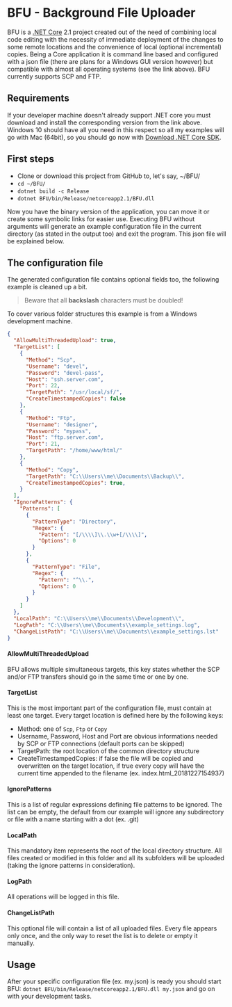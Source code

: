 # BFU - Background File Uploader

BFU is a [.NET Core](https://dotnet.microsoft.com/download) 2.1 project created out of the need of combining local code editing with the necessity of immediate deployment of the changes to some remote locations and the convenience of local (optional incremental) copies. Being a Core application it is command line based and configured with a json file (there are plans for a Windows GUI version however) but compatible with almost all operating systems (see the link above). BFU currently supports SCP and FTP.

## Requirements

If your developer machine doesn't already support .NET core you must download and install the corresponding version from the link above. Windows 10 should have all you need in this respect so all my examples will go with Mac (64bit), so you should go now with [Download .NET Core SDK](https://dotnet.microsoft.com/download/thank-you/dotnet-sdk-2.2.101-macos-x64-installer). 

## First steps

 - Clone or download this project from GitHub to, let's say, ~/BFU/
 -  `cd ~/BFU/`
 - `dotnet build -c Release`
 - `dotnet BFU/bin/Release/netcoreapp2.1/BFU.dll`

Now you have the binary version of the application, you can move it or create some symbolic links for easier use.
Executing BFU without arguments will generate an example configuration file in the current directory (as stated in the output too) and exit the program. This json file will be explained below.

## The configuration file

The generated configuration file contains optional fields too, the following example is cleaned up a bit. 
> Beware that all **backslash** characters must be doubled! 

To cover various folder structures this example is from a Windows development machine.

```json
{
  "AllowMultiThreadedUpload": true,
  "TargetList": [
    {
      "Method": "Scp",
      "Username": "devel",
      "Password": "devel-pass",
      "Host": "ssh.server.com",
      "Port": 22,
      "TargetPath": "/usr/local/sf/",
      "CreateTimestampedCopies": false
    },
    {
      "Method": "Ftp",
      "Username": "designer",
      "Password": "mypass",
      "Host": "ftp.server.com",
      "Port": 21,
      "TargetPath": "/home/www/html/"
    },
    {
      "Method": "Copy",
      "TargetPath": "C:\\Users\\me\\Documents\\Backup\\",
      "CreateTimestampedCopies": true,
    }
  ],
  "IgnorePatterns": {
    "Patterns": [
      {
        "PatternType": "Directory",
        "Regex": {
          "Pattern": "[/\\\\]\\.\\w+[/\\\\]",
          "Options": 0
        }
      },
      {
        "PatternType": "File",
        "Regex": {
          "Pattern": "^\\.",
          "Options": 0
        }
      }
    ]
  },
  "LocalPath": "C:\\Users\\me\\Documents\\Development\\",
  "LogPath": "C:\\Users\\me\\Documents\\example_settings.log",
  "ChangeListPath": "C:\\Users\\me\\Documents\\example_settings.lst"
}
```

#### AllowMultiThreadedUpload

BFU allows multiple simultaneous targets, this key states whether the SCP and/or FTP transfers should go in the same time or one by one.

#### TargetList
This is the most important part of the configuration file, must contain at least one target. Every  target location is defined here by the following keys:
- Method: one of `Scp`, `Ftp` or `Copy`
- Username, Password, Host and Port are obvious informations needed by SCP or FTP connections (default ports can be skipped)
- TargetPath: the root location of the common directory structure
- CreateTimestampedCopies: if false the file will be copied and overwritten on the target location, if true every copy will have the current time appended to the filename (ex. index.html_20181227154937)

#### IgnorePatterns

This is a list of regular expressions defining file patterns to be ignored. The list can be empty, the default from our example will ignore any subdirectory or file with a name starting with a dot (ex. .git)

#### LocalPath

This mandatory item represents the root of the local directory structure. All files created or modified in this folder and all its subfolders will be uploaded (taking the ignore patterns in consideration).

#### LogPath

All operations will be logged in this file.

#### ChangeListPath

This optional file will contain a list of all uploaded files. Every file appears only once, and the only way to reset the list is to delete or empty it manually.

## Usage

After your specific configuration file (ex. my.json) is ready you should start BFU:
`dotnet BFU/bin/Release/netcoreapp2.1/BFU.dll my.json`
and go on with your development tasks.
